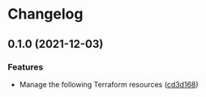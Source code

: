 # Changelog

## 0.1.0 (2021-12-03)


### Features

* Manage the following Terraform resources ([cd3d168](https://www.github.com/dhoppeIT/terraform-tfe-organization/commit/cd3d16881bcf08cecc4ca3fe8712c94e8f7e75e6))
